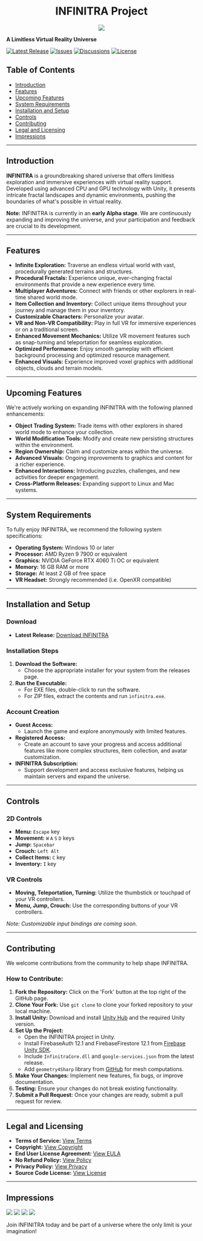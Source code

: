 <center>

<h1>INFINITRA Project</h1>

<img src="images/inworld1.jpg" />
</center>

**A Limitless Virtual Reality Universe**

[![Latest Release](https://img.shields.io/github/release/richardbogad/INFINITRA.svg)](https://github.com/richardbogad/INFINITRA/releases)
[![Issues](https://img.shields.io/github/issues/richardbogad/INFINITRA.svg)](https://github.com/richardbogad/INFINITRA/issues)
[![Discussions](https://img.shields.io/github/discussions/richardbogad/INFINITRA)](https://github.com/richardbogad/INFINITRA/discussions)
[![License](https://img.shields.io/github/license/richardbogad/INFINITRA.svg)](LICENSE.txt)

## Table of Contents

- [Introduction](#introduction)
- [Features](#features)
- [Upcoming Features](#upcoming-features)
- [System Requirements](#system-requirements)
- [Installation and Setup](#installation-and-setup)
- [Controls](#controls)
- [Contributing](#contributing)
- [Legal and Licensing](#legal-and-Licensing)
- [Impressions](#impressions)

---

## Introduction

**INFINITRA** is a groundbreaking shared universe that offers limitless exploration and immersive experiences with virtual reality support. Developed using advanced CPU and GPU technology with Unity, it presents intricate fractal landscapes and dynamic environments, pushing the boundaries of what's possible in virtual reality.

**Note:** INFINITRA is currently in an **early Alpha stage**. We are continuously expanding and improving the universe, and your participation and feedback are crucial to its development.

---

## Features

- **Infinite Exploration:** Traverse an endless virtual world with vast, procedurally generated terrains and structures.
- **Procedural Fractals:** Experience unique, ever-changing fractal environments that provide a new experience every time.
- **Multiplayer Adventures:** Connect with friends or other explorers in real-time shared world mode.
- **Item Collection and Inventory:** Collect unique items throughout your journey and manage them in your inventory.
- **Customizable Characters:** Personalize your avatar.
- **VR and Non-VR Compatibility:** Play in full VR for immersive experiences or on a traditional screen.
- **Enhanced Movement Mechanics:** Utilize VR movement features such as snap-turning and teleportation for seamless exploration.
- **Optimized Performance:** Enjoy smooth gameplay with efficient background processing and optimized resource management.
- **Enhanced Visuals:** Experience improved voxel graphics with additional objects, clouds and terrain models.

---

## Upcoming Features

We're actively working on expanding INFINITRA with the following planned enhancements:

- **Object Trading System:** Trade items with other explorers in shared world mode to enhance your collection.
- **World Modification Tools:** Modify and create new persisting structures within the environment.
- **Region Ownership:** Claim and customize areas within the universe.
- **Advanced Visuals:** Ongoing improvements to graphics and content for a richer experience.
- **Enhanced Interactions:** Introducing puzzles, challenges, and new activities for deeper engagement.
- **Cross-Platform Releases:** Expanding support to Linux and Mac systems.

---

## System Requirements

To fully enjoy INFINITRA, we recommend the following system specifications:

- **Operating System:** Windows 10 or later
- **Processor:** AMD Ryzen 9 7900 or equivalent
- **Graphics:** NVIDIA GeForce RTX 4060 Ti OC or equivalent
- **Memory:** 16 GB RAM or more
- **Storage:** At least 2 GB of free space
- **VR Headset:** Strongly recommended (i.e. OpenXR compatible)

---

## Installation and Setup

### Download

- **Latest Release:** [Download INFINITRA](https://github.com/richardbogad/INFINITRA/releases)

### Installation Steps

1. **Download the Software:**
    - Choose the appropriate installer for your system from the releases page.
2. **Run the Executable:**
    - For EXE files, double-click to run the software.
    - For ZIP files, extract the contents and run `infinitra.exe`.

### Account Creation

- **Guest Access:**
    - Launch the game and explore anonymously with limited features.
- **Registered Access:**
    - Create an account to save your progress and access additional features like more complex structures, item collection, and avatar customization.
- **INFINITRA Subscription:**
    - Support development and access exclusive features, helping us maintain servers and expand the universe.

---

## Controls

### 2D Controls

- **Menu:** `Escape` key
- **Movement:** `W` `A` `S` `D` keys
- **Jump:** `Spacebar`
- **Crouch:** `Left Alt`
- **Collect Items:** `C` key
- **Inventory:** `I` key

### VR Controls

- **Moving, Teleportation, Turning:** Utilize the thumbstick or touchpad of your VR controllers.
- **Menu, Jump, Crouch:** Use the corresponding buttons of your VR controllers.

*Note: Customizable input bindings are coming soon.*

---

## Contributing

We welcome contributions from the community to help shape INFINITRA.

### How to Contribute:

1. **Fork the Repository:** Click on the 'Fork' button at the top right of the GitHub page.
2. **Clone Your Fork:** Use `git clone` to clone your forked repository to your local machine.
3. **Install Unity:** Download and install [Unity Hub](https://unity.com/download) and the required Unity version.
4. **Set Up the Project:**
    - Open the INFINITRA project in Unity.
    - Install FirebaseAuth 12.1 and FirebaseFirestore 12.1 from [Firebase Unity SDK](https://github.com/firebase/firebase-unity-sdk/releases).
    - Include `InfinitraCore.dll` and `google-services.json` from the latest release.
    - Add `geometry4Sharp` library from [GitHub](https://github.com/NewWheelTech/geometry4Sharp) for mesh computations.
5. **Make Your Changes:** Implement new features, fix bugs, or improve documentation.
6. **Testing:** Ensure your changes do not break existing functionality.
7. **Submit a Pull Request:** Once your changes are ready, submit a pull request for review.

---

## Legal and Licensing

- **Terms of Service:** [View Terms](TERMS.md)
- **Copyright:** [View Copyright](COPYRIGHT.md)
- **End User License Agreement:** [View EULA](EULA.md)
- **No Refund Policy:** [View Policy](NOREFUND.md)
- **Privacy Policy:** [View Privacy](PRIVACY.md)
- **Source Code License:** [View License](LICENSE.txt)

---

## Impressions

<img src="images/inworld2.jpg" />
<img src="images/inworld3.jpg" />
<img src="images/inworld4.jpg" />
<img src="images/inworld5.jpg" />

Join INFINITRA today and be part of a universe where the only limit is your imagination!
